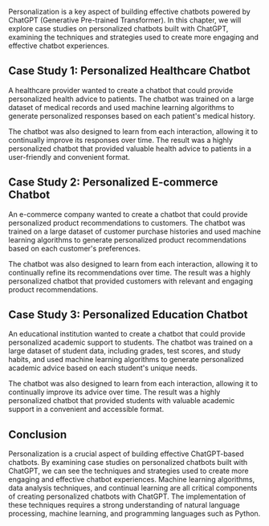 

Personalization is a key aspect of building effective chatbots powered by ChatGPT (Generative Pre-trained Transformer). In this chapter, we will explore case studies on personalized chatbots built with ChatGPT, examining the techniques and strategies used to create more engaging and effective chatbot experiences.

Case Study 1: Personalized Healthcare Chatbot
---------------------------------------------

A healthcare provider wanted to create a chatbot that could provide personalized health advice to patients. The chatbot was trained on a large dataset of medical records and used machine learning algorithms to generate personalized responses based on each patient's medical history.

The chatbot was also designed to learn from each interaction, allowing it to continually improve its responses over time. The result was a highly personalized chatbot that provided valuable health advice to patients in a user-friendly and convenient format.

Case Study 2: Personalized E-commerce Chatbot
---------------------------------------------

An e-commerce company wanted to create a chatbot that could provide personalized product recommendations to customers. The chatbot was trained on a large dataset of customer purchase histories and used machine learning algorithms to generate personalized product recommendations based on each customer's preferences.

The chatbot was also designed to learn from each interaction, allowing it to continually refine its recommendations over time. The result was a highly personalized chatbot that provided customers with relevant and engaging product recommendations.

Case Study 3: Personalized Education Chatbot
--------------------------------------------

An educational institution wanted to create a chatbot that could provide personalized academic support to students. The chatbot was trained on a large dataset of student data, including grades, test scores, and study habits, and used machine learning algorithms to generate personalized academic advice based on each student's unique needs.

The chatbot was also designed to learn from each interaction, allowing it to continually improve its advice over time. The result was a highly personalized chatbot that provided students with valuable academic support in a convenient and accessible format.

Conclusion
----------

Personalization is a crucial aspect of building effective ChatGPT-based chatbots. By examining case studies on personalized chatbots built with ChatGPT, we can see the techniques and strategies used to create more engaging and effective chatbot experiences. Machine learning algorithms, data analysis techniques, and continual learning are all critical components of creating personalized chatbots with ChatGPT. The implementation of these techniques requires a strong understanding of natural language processing, machine learning, and programming languages such as Python.
